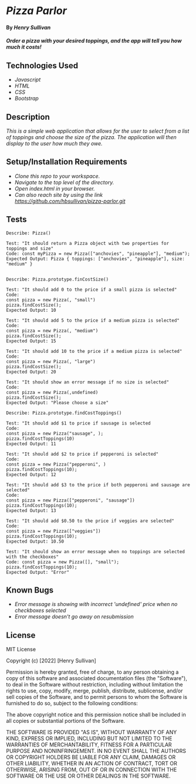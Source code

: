 # _Pizza Parlor_

#### By _Henry Sullivan_

#### _Order a pizza with your desired toppings, and the app will tell you how much it costs!_

## Technologies Used

* _Javascript_
* _HTML_
* _CSS_
* _Bootstrap_

## Description

_This is a simple web application that allows for the user to select from a list of toppings and choose the size of the pizza. The application will then display to the user how much they owe._

## Setup/Installation Requirements

* _Clone this repo to your workspace._
* _Navigate to the top level of the directory._
* _Open index.html in your browser._
* _Can also reach site by using the link https://github.com/hbsullivan/pizza-parlor.git_


## Tests
```
Describe: Pizza()

Test: "It should return a Pizza object with two properties for toppings and size"
Code: const myPizza = new Pizza(["anchovies", "pineapple"], "medium");
Expected Output: Pizza { toppings: ["anchovies", "pineapple"], size: "medium" }


Describe: Pizza.prototype.finCostSize()

Test: "It should add 0 to the price if a small pizza is selected"
Code:
const pizza = new Pizza(, "small")
pizza.findCostSize();
Expected Output: 10

Test: "It should add 5 to the price if a medium pizza is selected"
Code:
const pizza = new Pizza(, "medium")
pizza.findCostSize();
Expected Output: 15

Test: "It should add 10 to the price if a medium pizza is selected"
Code:
const pizza = new Pizza(, "large")
pizza.findCostSize();
Expected Output: 20

Test: "It should show an error message if no size is selected"
Code: 
const pizza = new Pizza(,undefined)
pizza.findCostSize();
Expected Output: "Please choose a size"

Describe: Pizza.prototype.findCostToppings()

Test: "It should add $1 to price if sausage is selected
Code: 
const pizza = new Pizza("sausage", );
pizza.findCostToppings(10)
Expected Output: 11

Test: "It should add $2 to price if pepperoni is selected"
Code: 
const pizza = new Pizza("pepperoni", )
pizza.findCostToppings(10);
Expected Output: 12

Test: "It should add $3 to the price if both pepperoni and sausage are selected"
Code: 
const pizza = new Pizza(["pepperoni", "sausage"])
pizza.findCostToppings(10);
Expected Output: 13

Test: "It should add $0.50 to the price if veggies are selected"
Code: 
const pizza = new Pizza(["veggies"])
pizza.findCostToppings(10);
Expected Output: 10.50

Test: "It should show an error message when no toppings are selected with the checkboxes"
Code: const pizza = new Pizza([], "small");
pizza.findCostToppings(10);
Expected Output: "Error"
```
## Known Bugs

* _Error message is showing with incorrect 'undefined' price when no checkboxes selected_
* _Error message doesn't go away on resubmission_

## License

MIT License

Copyright (c) [2022] [Henry Sullivan]

Permission is hereby granted, free of charge, to any person obtaining a copy of this software and associated documentation files (the "Software"), to deal in the Software without restriction, including without limitation the rights to use, copy, modify, merge, publish, distribute, sublicense, and/or sell copies of the Software, and to permit persons to whom the Software is furnished to do so, subject to the following conditions:

The above copyright notice and this permission notice shall be included in all copies or substantial portions of the Software.

THE SOFTWARE IS PROVIDED "AS IS", WITHOUT WARRANTY OF ANY KIND, EXPRESS OR IMPLIED, INCLUDING BUT NOT LIMITED TO THE WARRANTIES OF MERCHANTABILITY, FITNESS FOR A PARTICULAR PURPOSE AND NONINFRINGEMENT. IN NO EVENT SHALL THE AUTHORS OR COPYRIGHT HOLDERS BE LIABLE FOR ANY CLAIM, DAMAGES OR OTHER LIABILITY, WHETHER IN AN ACTION OF CONTRACT, TORT OR OTHERWISE, ARISING FROM, OUT OF OR IN CONNECTION WITH THE SOFTWARE OR THE USE OR OTHER DEALINGS IN THE SOFTWARE.